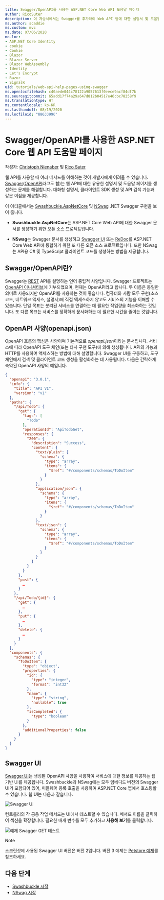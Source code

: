```yaml
---
title: Swagger/OpenAPI를 사용한 ASP.NET Core Web API 도움말 페이지
author: RicoSuter
description: 이 자습서에서는 Swagger를 추가하여 Web API 앱에 대한 설명서 및 도움말 페이지를 생성하는 연습을 제공합니다.
ms.author: scaddie
ms.custom: mvc
ms.date: 07/06/2020
no-loc:
- ASP.NET Core Identity
- cookie
- Cookie
- Blazor
- Blazor Server
- Blazor WebAssembly
- Identity
- Let's Encrypt
- Razor
- SignalR
uid: tutorials/web-api-help-pages-using-swagger
ms.openlocfilehash: c40aede044c78122a9057613f0eece9acf84df7b
ms.sourcegitcommit: 65add17f74a29a647d812b04517e46cbc78258f9
ms.translationtype: HT
ms.contentlocale: ko-KR
ms.lasthandoff: 08/19/2020
ms.locfileid: "88633996"
---
```

# <a name="aspnet-core-web-api-help-pages-with-swagger--openapi"></a>Swagger/OpenAPI를 사용한 ASP.NET Core 웹 API 도움말 페이지

작성자: [Christoph Nienaber](https://twitter.com/zuckerthoben) 및 [Rico Suter](https://blog.rsuter.com/)

웹 API를 사용할 때 여러 메서드를 이해하는 것이 개발자에게 어려울 수 있습니다. [Swagger](https://swagger.io/)([OpenAPI](https://www.openapis.org/)라고도 함)는 웹 API에 대한 유용한 설명서 및 도움말 페이지를 생성하는 문제를 해결합니다. 대화형 설명서, 클라이언트 SDK 생성 및 API 검색 기능과 같은 이점을 제공합니다.

이 아티클에서는 [Swashbuckle.AspNetCore](https://github.com/domaindrivendev/Swashbuckle.AspNetCore) 및 [NSwag](https://github.com/RicoSuter/NSwag) .NET Swagger 구현을 보여 줍니다.

* **Swashbuckle.AspNetCore**는 ASP.NET Core Web API에 대한 Swagger 문서를 생성하기 위한 오픈 소스 프로젝트입니다.

* **NSwag**는 Swagger 문서를 생성하고 [Swagger UI](https://swagger.io/swagger-ui/) 또는 [ReDoc](https://github.com/Rebilly/ReDoc)를 ASP.NET Core Web API에 통합하기 위한 또 다른 오픈 소스 프로젝트입니다. 또한 NSwag는 API용 C# 및 TypeScript 클라이언트 코드를 생성하는 방법을 제공합니다.

## <a name="what-is-swagger--openapi"></a>Swagger/OpenAPI란?

Swagger는 [REST](https://en.wikipedia.org/wiki/Representational_state_transfer) API를 설명하는 언어 중립적 사양입니다. Swagger 프로젝트는 [OpenAPI 이니셔티브](https://www.openapis.org/)에 기부되었으며, 현재는 OpenAPI라고 합니다. 두 이름은 동일한 의미로 사용되지만 OpenAPI를 사용하는 것이 좋습니다. 컴퓨터와 사람 모두 구현(소스 코드, 네트워크 액세스, 설명서)에 직접 액세스하지 않고도 서비스의 기능을 이해할 수 있습니다. 단일 목표는 분리된 서비스를 연결하는 데 필요한 작업량을 최소화하는 것입니다. 또 다른 목표는 서비스를 정확하게 문서화하는 데 필요한 시간을 줄이는 것입니다.

## <a name="openapi-specification-openapijson"></a>OpenAPI 사양(openapi.json)

OpenAPI 흐름의 핵심은 사양이며 기본적으로 *openapi.json*이라는 문서입니다. 서비스에 따라 OpenAPI 도구 체인(또는 타사 구현 도구)에 의해 생성됩니다. API의 기능과 HTTP를 사용하여 액세스하는 방법에 대해 설명합니다. Swagger UI를 구동하고, 도구 체인에서 검색 및 클라이언트 코드 생성을 활성화하는 데 사용됩니다. 다음은 간략하게 축약된 OpenAPI 사양의 예입니다.

```json
{
  "openapi": "3.0.1",
  "info": {
    "title": "API V1",
    "version": "v1"
  },
  "paths": {
    "/api/Todo": {
      "get": {
        "tags": [
          "Todo"
        ],
        "operationId": "ApiTodoGet",
        "responses": {
          "200": {
            "description": "Success",
            "content": {
              "text/plain": {
                "schema": {
                  "type": "array",
                  "items": {
                    "$ref": "#/components/schemas/ToDoItem"
                  }
                }
              },
              "application/json": {
                "schema": {
                  "type": "array",
                  "items": {
                    "$ref": "#/components/schemas/ToDoItem"
                  }
                }
              },
              "text/json": {
                "schema": {
                  "type": "array",
                  "items": {
                    "$ref": "#/components/schemas/ToDoItem"
                  }
                }
              }
            }
          }
        }
      },
      "post": {
        …
      }
    },
    "/api/Todo/{id}": {
      "get": {
        …
      },
      "put": {
        …
      },
      "delete": {
        …
      }
    }
  },
  "components": {
    "schemas": {
      "ToDoItem": {
        "type": "object",
        "properties": {
          "id": {
            "type": "integer",
            "format": "int32"
          },
          "name": {
            "type": "string",
            "nullable": true
          },
          "isCompleted": {
            "type": "boolean"
          }
        },
        "additionalProperties": false
      }
    }
  }
}
```

## <a name="swagger-ui"></a>Swagger UI

[Swagger UI](https://swagger.io/swagger-ui/)는 생성된 OpenAPI 사양을 사용하여 서비스에 대한 정보를 제공하는 웹 기반 UI를 제공합니다. Swashbuckle과 NSwag에는 모두 임베디드 버전의 Swagger UI가 포함되어 있어, 미들웨어 등록 호출을 사용하여 ASP.NET Core 앱에서 호스팅할 수 있습니다. 웹 UI는 다음과 같습니다.

![Swagger UI](web-api-help-pages-using-swagger/_static/swagger-ui.png)

컨트롤러의 각 공용 작업 메서드는 UI에서 테스트할 수 있습니다. 메서드 이름을 클릭하여 섹션을 확장합니다. 필요한 매개 변수를 모두 추가하고 **사용해 보기**를 클릭합니다.

![예제 Swagger GET 테스트](web-api-help-pages-using-swagger/_static/get-try-it-out.png)

> [!NOTE]
> 스크린샷에 사용된 Swagger UI 버전은 버전 2입니다. 버전 3 예제는 [Petstore 예제](https://petstore.swagger.io/)를 참조하세요.

## <a name="next-steps"></a>다음 단계

* [Swashbuckle 시작](xref:tutorials/get-started-with-swashbuckle)
* [NSwag 시작](xref:tutorials/get-started-with-nswag)
